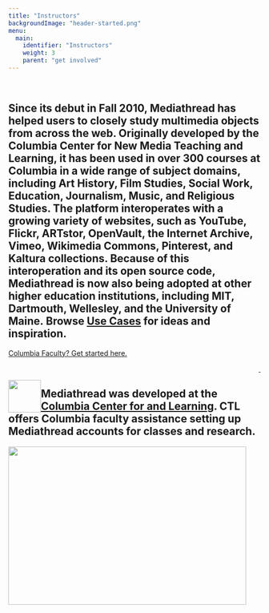 ```yaml
---
title: "Instructors"
backgroundImage: "header-started.png"
menu:
  main:
    identifier: "Instructors"
    weight: 3
    parent: "get involved"
---
```

<section class="section alt" id="promo">
<div class="container">
<div class="sutro-container sutro-header clearfix panel-panel ">
<div class="sutro-container-inner sutro-header-inner panel-panel-inner">

<div class="pane-content">
<div class="field field-name-body field-type-text-with-summary field-label-hidden"><div class="field-items"><div class="field-item even"><p style="text-align:right">&nbsp;</p>
<h2 class="code-ccnmtl">Since its debut in Fall 2010, Mediathread has helped users to closely study multimedia objects from across the web. Originally developed by the Columbia Center for New Media Teaching and Learning, it has been used in over 300 courses at Columbia in a wide range of subject domains, including Art History, Film Studies, Social Work, Education, Journalism, Music, and Religious Studies. The platform interoperates with a growing variety of websites, such as YouTube, Flickr, ARTstor, OpenVault, the Internet Archive, Vimeo, Wikimedia Commons, Pinterest, and Kaltura collections. Because of this interoperation and its open source code, Mediathread is now also being adopted at other higher education institutions, including MIT, Dartmouth, Wellesley, and the University of Maine.&nbsp;Browse <a href="/cases/cases-columbia/">Use Cases</a> for ideas and inspiration.</h2>
</div></div></div>  </div>


</div>
</div>
</div>
</div>
</section>
<section class="section">
<div class="container">  
<div class="sutro-container sutro-column-content clearfix row-fluid">
<div class="sutro-column-content-region sutro-column1 sutro-column panel-panel span6 instructor-lblock">
<div class="sutro-column-content-region-inner sutro-column1-inner sutro-column-inner panel-panel-inner">
<div class="panel-pane pane-fieldable-panels-pane pane-fpid-38 code-ccnmtl pane-bundle-text">



<div class="pane-content">
<div class="fieldable-panels-pane">
<div class="field field-name-field-basic-text-text field-type-text-long field-label-hidden"><div class="field-items"><div class="field-item even"><p><a href="https://ctl.columbia.edu/support/educational-technologies/mediathread/" target="_blank" class="btn btn-lg btn-primary">Columbia Faculty? Get started here. </a></p><p style="text-align: right;"><a href="/cases/cases-columbia/">&nbsp;</a></p><p><img height="65" width="65" style="float: left;" class="media-element file-default" src="/images/ccnmtl-c.png" alt="" title=""></p><h2 class="code-ccnmtl">Mediathread was developed at the <a href="http://ctl.columbia.edu" target="_blank">Columbia Center for and Learning</a>. CTL offers Columbia faculty assistance setting up Mediathread accounts for classes and research.</h2></div></div></div></div>
</div>


</div>
</div>
</div>
<div class="sutro-column-content-region sutro-column2 sutro-column panel-panel span6">
<div class="sutro-column-content-region-inner sutro-column2-inner sutro-column-inner panel-panel-inner">
<div class="panel-pane pane-fieldable-panels-pane pane-fpid-40 code-ccnmtl pane-bundle-text">



<div class="pane-content">
<div class="fieldable-panels-pane">
<div class="field field-name-field-basic-text-text field-type-text-long field-label-hidden"><div class="field-items"><div class="field-item even"><p><img height="316" width="475" class="media-element file-default" src="/images/code-ccnmtl.png" alt="" title=""></p></div></div></div></div>
</div>


</div>
</div>
</div>
</div>
</div>
</section>
